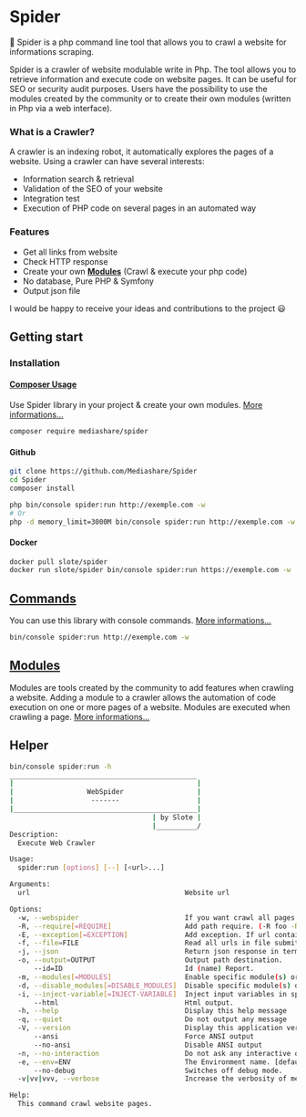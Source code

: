# Spider
:dizzy: Spider is a php command line tool that allows you to crawl a website for informations scraping.

Spider is a crawler of website modulable write in Php.
The tool allows you to retrieve information and execute code on website pages. It can be useful for SEO or security audit purposes.
Users have the possibility to use the modules created by the community or to create their own modules (written in Php via a web interface).

### What is a Crawler?
A crawler is an indexing robot, it automatically explores the pages of a website.
Using a crawler can have several interests:
- Information search & retrieval
- Validation of the SEO of your website
- Integration test
- Execution of PHP code on several pages in an automated way

### Features
  - Get all links from website
  - Check HTTP response
  - Create your own [**Modules**](src/Modules/) (Crawl & execute your php code)
  - No database, Pure PHP & Symfony
  - Output json file

I would be happy to receive your ideas and contributions to the project :smiley:

## Getting start
### Installation
#### [Composer Usage](PACKAGIST.md)
Use Spider library in your project & create your own modules. 
[More informations...](PACKAGIST.md)
```bash
composer require mediashare/spider
```
#### Github
```bash
git clone https://github.com/Mediashare/Spider
cd Spider
composer install

php bin/console spider:run http://exemple.com -w
# Or
php -d memory_limit=3000M bin/console spider:run http://exemple.com -w # Extend PHP memory limit 
```
#### Docker
```bash
docker pull slote/spider
docker run slote/spider bin/console spider:run https://exemple.com -w
```
## [Commands](src/Command/)
You can use this library with console commands.
[More informations...](src/Command/)

```bash
bin/console spider:run http://exemple.com -w
```

## [Modules](src/Modules/)
Modules are tools created by the community to add features when crawling a website.
Adding a module to a crawler allows the automation of code execution on one or more pages of a website. Modules are executed when crawling a page.
[More informations...](src/Modules/)


## Helper
```bash
bin/console spider:run -h
______________________________________________
|                                             |
|                  WebSpider                  |
|                   -------                   |
|_____________________________________________|
                                   | by Slote |
                                   |__________/
Description:
  Execute Web Crawler

Usage:
  spider:run [options] [--] [<url>...]

Arguments:
  url                                      Website url

Options:
  -w, --webspider                          If you want crawl all pages on this website.
  -R, --require[=REQUIRE]                  Add path require. (-R foo -R bar). (multiple values allowed)
  -E, --exception[=EXCEPTION]              Add exception. If url contains one of these words then not crawled. (-E foo -E bar). (multiple values allowed)
  -f, --file=FILE                          Read all urls in file submited.
  -j, --json                               Return json response in terminal.
  -o, --output=OUTPUT                      Output path destination.
      --id=ID                              Id (name) Report.
  -m, --modules[=MODULES]                  Enable specific module(s) or enable all modules if not module specified. (multiple values allowed)
  -d, --disable_modules[=DISABLE_MODULES]  Disable specific module(s) or disable all modules if not module specified. (multiple values allowed)
  -i, --inject-variable[=INJECT-VARIABLE]  Inject input variables in specific module. (-i '{"moduleName":["foo","bar"]}'). (multiple values allowed)
      --html                               Html output.
  -h, --help                               Display this help message
  -q, --quiet                              Do not output any message
  -V, --version                            Display this application version
      --ansi                               Force ANSI output
      --no-ansi                            Disable ANSI output
  -n, --no-interaction                     Do not ask any interactive question
  -e, --env=ENV                            The Environment name. [default: "dev"]
      --no-debug                           Switches off debug mode.
  -v|vv|vvv, --verbose                     Increase the verbosity of messages: 1 for normal output, 2 for more verbose output and 3 for debug

Help:
  This command crawl website pages.
```